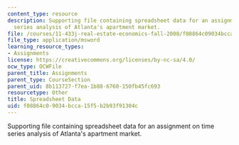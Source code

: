 ```yaml
---
content_type: resource
description: Supporting file containing spreadsheet data for an assignment on time
  series analysis of Atlanta's apartment market.
file: /courses/11-433j-real-estate-economics-fall-2008/f08864c09034bcca15f5b2b93f91304c_ATLANT_08q3.xls
file_type: application/msword
learning_resource_types:
- Assignments
license: https://creativecommons.org/licenses/by-nc-sa/4.0/
ocw_type: OCWFile
parent_title: Assignments
parent_type: CourseSection
parent_uid: 8b113727-f7ea-1b88-6760-150fb45fc693
resourcetype: Other
title: Spreadsheet Data
uid: f08864c0-9034-bcca-15f5-b2b93f91304c
---
```

Supporting file containing spreadsheet data for an assignment on time series analysis of Atlanta's apartment market.